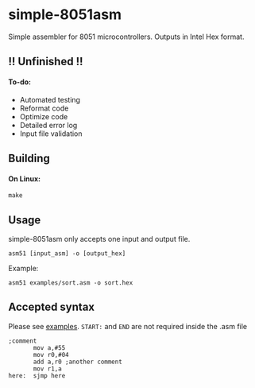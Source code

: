 # simple-8051asm

Simple assembler for 8051 microcontrollers. Outputs in Intel Hex format.

## !! Unfinished !!

#### To-do:
 - Automated testing
 - Reformat code
 - Optimize code
 - Detailed error log
 - Input file validation

## Building
#### On Linux:
```
make
```

## Usage
simple-8051asm only accepts one input and output file.
```
asm51 [input_asm] -o [output_hex]
```
Example:
```
asm51 examples/sort.asm -o sort.hex
```

## Accepted syntax
Please see [examples](examples/). `START:` and `END` are not required inside the .asm file
```
;comment
       mov a,#55
       mov r0,#04
       add a,r0 ;another comment
       mov r1,a
here:  sjmp here
```
